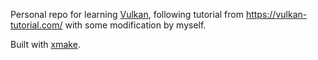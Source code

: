 

Personal repo for learning [Vulkan](https://www.vulkan.org/), following tutorial from https://vulkan-tutorial.com/ with some modification by myself.

Built with [xmake](https://xmake.io/#/).
